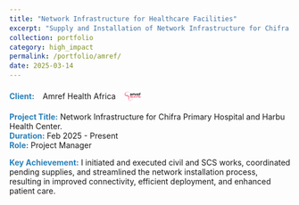 ```yaml
---
title: "Network Infrastructure for Healthcare Facilities"
excerpt: "Supply and Installation of Network Infrastructure for Chifra Primary Hospital and Harbu Health Center."
collection: portfolio
category: high_impact
permalink: /portfolio/amref/
date: 2025-03-14
---
```


<div style="display: flex; align-items: center; gap: 15px; margin-bottom: 5px;">
    <div style="color:#2980b9; font-weight: bold;">Client:</div> 
    Amref Health Africa
    <img src="/images/logos/amref.png" alt="Amref Health Africa Logo" style="width: 30px; height: 30px; border-radius: 50%; object-fit: cover;">
</div>

<span style="color:#2980b9;"><strong>Project Title:</strong></span> Network Infrastructure for Chifra Primary Hospital and Harbu Health Center.  
<span style="color:#2980b9;"><strong>Duration:</strong></span> Feb 2025 - Present
<br>
<span style="color:#2980b9;"><strong>Role:</strong></span> Project Manager

<span style="color:#2980b9;"><strong>Key Achievement:</strong></span> I initiated and executed civil and SCS works, coordinated pending supplies, and streamlined the network installation process, resulting in improved connectivity, efficient deployment, and enhanced patient care.